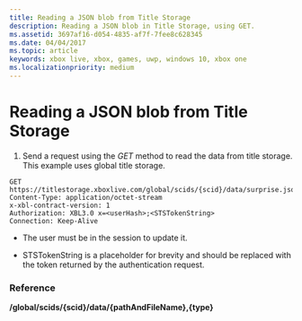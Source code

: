 ```yaml
---
title: Reading a JSON blob from Title Storage
description: Reading a JSON blob in Title Storage, using GET.
ms.assetid: 3697af16-d054-4835-af7f-7fee8c628345
ms.date: 04/04/2017
ms.topic: article
keywords: xbox live, xbox, games, uwp, windows 10, xbox one
ms.localizationpriority: medium
---
```


# Reading a JSON blob from Title Storage

1.  Send a request using the *GET* method to read the data from title storage. This example uses global title storage.

```http
GET https://titlestorage.xboxlive.com/global/scids/{scid}/data/surprise.json,json
Content-Type: application/octet-stream
x-xbl-contract-version: 1
Authorization: XBL3.0 x=<userHash>;<STSTokenString>
Connection: Keep-Alive
```

-   The user must be in the session to update it.

-   STSTokenString is a placeholder for brevity and should be replaced with the token returned by the authentication request.


### Reference

**/global/scids/{scid}/data/{pathAndFileName},{type}**
